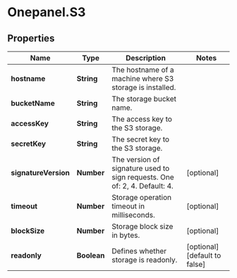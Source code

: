 # Onepanel.S3

## Properties
Name | Type | Description | Notes
------------ | ------------- | ------------- | -------------
**hostname** | **String** | The hostname of a machine where S3 storage is installed. | 
**bucketName** | **String** | The storage bucket name. | 
**accessKey** | **String** | The access key to the S3 storage. | 
**secretKey** | **String** | The secret key to the S3 storage. | 
**signatureVersion** | **Number** | The version of signature used to sign requests. One of: 2, 4. Default: 4.  | [optional] 
**timeout** | **Number** | Storage operation timeout in milliseconds. | [optional] 
**blockSize** | **Number** | Storage block size in bytes. | [optional] 
**readonly** | **Boolean** | Defines whether storage is readonly. | [optional] [default to false]


